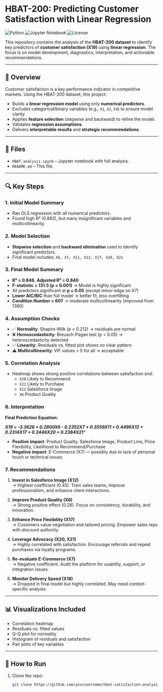 # HBAT-200: Predicting Customer Satisfaction with Linear Regression

![Python](https://img.shields.io/badge/Python-3.8%2B-blue)
![Jupyter Notebook](https://img.shields.io/badge/Jupyter-Notebook-F37626)
![License](https://img.shields.io/badge/License-MIT-green)

This repository contains the analysis of the **HBAT-200 dataset** to identify key predictors of **customer satisfaction (X19)** using **linear regression**. The focus is on model development, diagnostics, interpretation, and actionable recommendations.

---

## 📌 Overview

Customer satisfaction is a key performance indicator in competitive markets. Using the HBAT-200 dataset, this project:

- Builds a **linear regression model** using only **numerical predictors**.
- Excludes categorical/binary variables (e.g., `X1`, `X2`, `X4`) to ensure model clarity.
- Applies **feature selection** (stepwise and backward) to refine the model.
- Validates **regression assumptions**.
- Delivers **interpretable results** and **strategic recommendations**.

---

## 📂 Files

- `HBAT_analysis.ipynb` – Jupyter notebook with full analysis.
- `README.md` – This file.

---

## 🔍 Key Steps

### 1. Initial Model Summary
- Ran OLS regression with all numerical predictors.
- Found high R² (0.882), but many insignificant variables and multicollinearity.

### 2. Model Selection
- **Stepwise selection** and **backward elimination** used to identify significant predictors.
- Final model includes: `X6, X7, X11, X12, X17, X20, X21`

### 3. Final Model Summary
- **R² = 0.846**, **Adjusted R² = 0.840**
- **F-statistic = 131.5 (p < 0.001)** → Model is highly significant
- All predictors significant at **p < 0.05** (except minor edge on X7)
- **Lower AIC/BIC** than full model → better fit, less overfitting
- **Condition Number = 607** → moderate multicollinearity (improved from 1360)

### 4. Assumption Checks
- ✅ **Normality**: Shapiro-Wilk (p = 0.212) → residuals are normal
- ❌ **Homoscedasticity**: Breusch-Pagan test (p < 0.05) → heteroscedasticity detected
- ✅ **Linearity**: Residuals vs. fitted plot shows no clear pattern
- ⚠️ **Multicollinearity**: VIF values < 5 for all → acceptable

### 5. Correlation Analysis
- Heatmap shows strong positive correlations between satisfaction and:
  - `X20` Likely to Recommend
  - `X21` Likely to Purchase
  - `X12` Salesforce Image
  - `X6` Product Quality

### 6. Interpretation
**Final Prediction Equation:**


***X19 = -3.3626 + 0.2800X6 - 0.2352X7 + 0.3559X11 + 0.4496X12 + 0.2314X17 + 0.2446X20 + 0.2384*X21***


- **Positive impact**: Product Quality, Salesforce Image, Product Line, Price Flexibility, Likelihood to Recommend/Purchase
- **Negative impact**: E-Commerce (X7) — possibly due to lack of personal touch or technical issues

### 7. Recommendations

1. **Invest in Salesforce Image (X12)**  
   → Highest coefficient (0.45). Train sales teams, improve professionalism, and enhance client interactions.

2. **Improve Product Quality (X6)**  
   → Strong positive effect (0.28). Focus on consistency, durability, and innovation.

3. **Enhance Price Flexibility (X17)**  
   → Customers value negotiation and tailored pricing. Empower sales reps with discount authority.

4. **Leverage Advocacy (X20, X21)**  
   → Highly correlated with satisfaction. Encourage referrals and repeat purchases via loyalty programs.

5. **Re-evaluate E-Commerce (X7)**  
   → Negative coefficient. Audit the platform for usability, support, or integration issues.

6. **Monitor Delivery Speed (X18)**  
   → Dropped in final model but highly correlated. May need context-specific analysis.

---

## 📊 Visualizations Included
- Correlation heatmap
- Residuals vs. fitted values
- Q-Q plot for normality
- Histogram of residuals and satisfaction
- Pair plots of key variables

---

## 🚀 How to Run

1. Clone the repo:
   ```bash
   git clone https://github.com/yourusername/hbat-satisfaction-analysis.git
